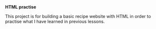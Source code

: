 **HTML practise**

This project is for building a basic recipe website with HTML in order to practise what I have learned in previous lessons.